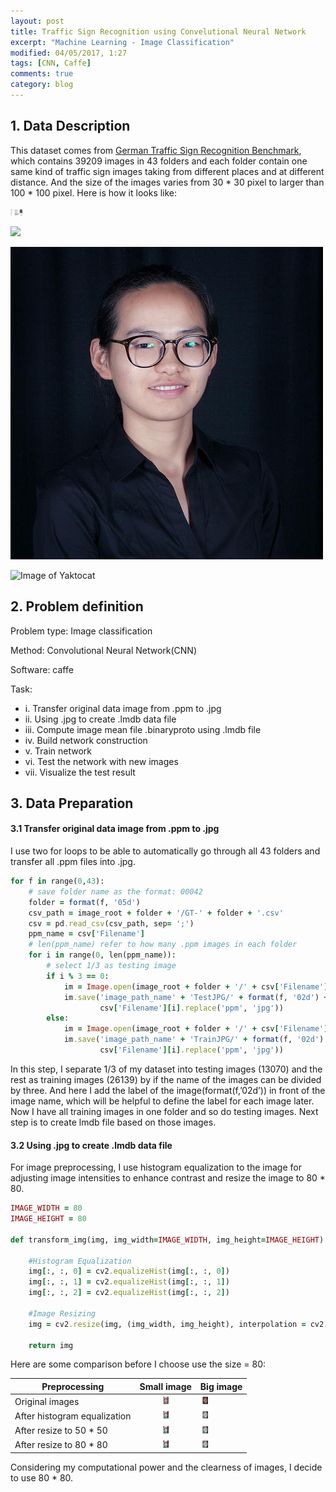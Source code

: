 ```yaml
---
layout: post
title: Traffic Sign Recognition using Convelutional Neural Network
excerpt: "Machine Learning - Image Classification"
modified: 04/05/2017, 1:27
tags: [CNN, Caffe]
comments: true
category: blog
---
```


## 1. Data Description
This dataset comes from [German Traffic Sign Recognition Benchmark](http://benchmark.ini.rub.de/?section=gtsrb&subsection=dataset), which contains 39209 images in 43 folders and each folder contain one same kind of traffic sign images taking from different places and at different distance. And the size of the images varies from 30 * 30 pixel to larger than 100 * 100 pixel. Here is how it looks like:  

<img src="https://github.com/San-Wang/San-Wang.github.io/blob/master/images/GTSRB/Dataset.png" width="20px" height="10px" />

![](https://github.com/San-Wang/San-Wang.github.io/tree/master/images/GTSRB/Dataset.png)

![](https://github.com/San-Wang/San-Wang.github.io/blob/master/images/2016GWCareer.jpg)

![Image of Yaktocat](https://octodex.github.com/images/yaktocat.png)

## 2. Problem definition

Problem type: Image classification  

Method: Convolutional Neural Network(CNN)    

Software: caffe    

Task:
* i. Transfer original data image from .ppm to .jpg
* ii. Using .jpg to create .lmdb data file
* iii. Compute image mean file .binaryproto using .lmdb file 
* iv. Build network construction 
* v. Train network
* vi. Test the network with new images
* vii. Visualize the test result

## 3. Data Preparation
#### 3.1 Transfer original data image from .ppm to .jpg
I use two for loops to be able to automatically go through all 43 folders and transfer all .ppm files into .jpg. 

~~~ ruby
for f in range(0,43):
    # save folder name as the format: 00042
    folder = format(f, '05d')
    csv_path = image_root + folder + '/GT-' + folder + '.csv'
    csv = pd.read_csv(csv_path, sep= ';')
    ppm_name = csv['Filename']
    # len(ppm_name) refer to how many .ppm images in each folder
    for i in range(0, len(ppm_name)):
        # select 1/3 as testing image
        if i % 3 == 0:
            im = Image.open(image_root + folder + '/' + csv['Filename'][i])
            im.save('image_path_name' + 'TestJPG/' + format(f, '02d') + '_' +
                    csv['Filename'][i].replace('ppm', 'jpg'))
        else:
            im = Image.open(image_root + folder + '/' + csv['Filename'][i])
            im.save('image_path_name' + 'TrainJPG/' + format(f, '02d') + '_' +
                    csv['Filename'][i].replace('ppm', 'jpg'))
~~~
In this step, I separate 1/3 of my dataset into testing images (13070) and the rest as training images (26139) by if the name of the images can be divided by three. And here I add the label of the image(format(f,’02d’)) in front of the image name, which will be helpful to define the label for each image later. Now I have all training images in one folder and so do testing images. Next step is to create lmdb file based on those images. 

#### 3.2 Using .jpg to create .lmdb data file
For image preprocessing, I use histogram equalization to the image for adjusting image intensities to enhance contrast and resize the image to 80 * 80. 
~~~ ruby
IMAGE_WIDTH = 80
IMAGE_HEIGHT = 80

def transform_img(img, img_width=IMAGE_WIDTH, img_height=IMAGE_HEIGHT):

    #Histogram Equalization
    img[:, :, 0] = cv2.equalizeHist(img[:, :, 0])
    img[:, :, 1] = cv2.equalizeHist(img[:, :, 1])
    img[:, :, 2] = cv2.equalizeHist(img[:, :, 2])

    #Image Resizing
    img = cv2.resize(img, (img_width, img_height), interpolation = cv2.INTER_CUBIC)

    return img
~~~

Here are some comparison before I choose use the size = 80:  

| Preprocessing | Small image | Big image |   
| --------|:-------:|--------  |    
| Original images  | <img src="https://github.com/San-Wang/San-Wang.github.io/blob/master/images/GTSRB/imshow_original.png" width="15px" height="15px">   | <img src="https://github.com/San-Wang/San-Wang.github.io/blob/master/images/GTSRB/imshow_bigOriginal.png" width="15px" height="15px">   |  
| After histogram equalization   | <img src="https://github.com/San-Wang/San-Wang.github.io/blob/master/images/GTSRB/imshow_HistEqual.png" width="15px" height="15px">   | <img src="https://github.com/San-Wang/San-Wang.github.io/blob/master/images/GTSRB/imshow_bigHistEqual.png" width="15px" height="15px">   |  
| After resize to 50 * 50  | <img src="https://github.com/San-Wang/San-Wang.github.io/blob/master/images/GTSRB/imshow_resize50.png" width="15px" height="15px">   | <img src="https://github.com/San-Wang/San-Wang.github.io/blob/master/images/GTSRB/imshow_bigResize50.png" width="15px" height="15px">   |  
| After resize to 80 * 80   | <img src="https://github.com/San-Wang/San-Wang.github.io/blob/master/images/GTSRB/imshow_resize80.png" width="15px" height="15px">   | <img src="https://github.com/San-Wang/San-Wang.github.io/blob/master/images/GTSRB/imshow_bigResize80.png" width="15px" height="15px">   |  

Considering my computational power and the clearness of images, I decide to use 80 * 80.

